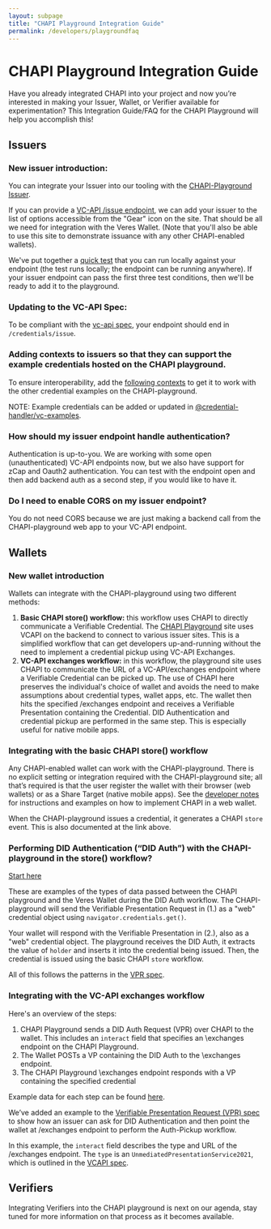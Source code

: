 ```yaml
---
layout: subpage
title: "CHAPI Playground Integration Guide"
permalink: /developers/playgroundfaq
---
```

# CHAPI Playground Integration Guide

Have you already integrated CHAPI into your project and now you’re interested in making your Issuer, Wallet, or Verifier available for experimentation? This Integration Guide/FAQ for the CHAPI Playground will help you accomplish this!

## Issuers
### New issuer introduction:
You can integrate your Issuer into our tooling with the [CHAPI-Playground Issuer](https://playground.chapi.io/issuer).

If you can provide a [VC-API /issue endpoint](https://w3c-ccg.github.io/vc-api/#issue-credential), we can add your issuer to the list of options accessible from the "Gear" icon on the site.  That should be all we need for integration with the Veres Wallet.  (Note that you'll also be able to use this site to demonstrate issuance with any other CHAPI-enabled wallets).

We've put together a [quick test](https://github.com/credential-handler/chapi-issuer-test-suite) that you can run locally against your endpoint (the test runs locally; the endpoint can be running anywhere).  If your issuer endpoint can pass the first three test conditions, then we'll be ready to add it to the playground.

### Updating to the VC-API Spec:
To be compliant with the [vc-api spec](https://w3c-ccg.github.io/vc-api/#issue-credential), your endpoint should end in `/credentials/issue`.

### Adding contexts to issuers so that they can support the example credentials hosted on the CHAPI playground.
To ensure interoperability, add the [following contexts](https://docs.google.com/document/d/1L3GnHtvrH51MJ7W2ZAL-PIfzR2dxLyFoDrUAHZ1KBU4/edit) to get it to work with the other credential examples on the CHAPI-playground.

NOTE: Example credentials can be added or updated in
[@credential-handler/vc-examples](https://github.com/credential-handler/vc-examples).

### How should my issuer endpoint handle authentication?
Authentication is up-to-you.  We are working with some open (unauthenticated) VC-API endpoints now, but we also have support for zCap and Oauth2 authentication.  You can test with the endpoint open and then add backend auth as a second step, if you would like to have it.

### Do I need to enable CORS on my issuer endpoint?
You do not need CORS because we are just making a backend call from the CHAPI-playground web app to your VC-API endpoint.


## Wallets
### New wallet introduction
Wallets can integrate with the CHAPI-playground using two different methods:

1. **Basic CHAPI store() workflow:** this workflow uses CHAPI to directly communicate a Verifiable Credential.  The [CHAPI Playground](https://playground.chapi.io) site uses VCAPI on the backend to connect to various issuer sites.  This is a simplified workflow that can get developers up-and-running without the need to implement a credential pickup using VC-API Exchanges.
2. **VC-API exchanges workflow:** in this workflow, the playground site uses CHAPI to communicate the URL of a VC-API/exchanges endpoint where a Verifiable Credential can be picked up.  The use of CHAPI here preserves the individual's choice of wallet and avoids the need to make assumptions about credential types, wallet apps, etc.  The wallet then hits the specified /exchanges endpoint and receives a Verifiable Presentation containing the Credential.  DID Authentication and credential pickup are performed in the same step.  This is especially useful for native mobile apps.

### Integrating with the basic CHAPI store() workflow
Any CHAPI-enabled wallet can work with the CHAPI-playground.  There is no explicit setting or integration required with the CHAPI-playground site; all that’s required is that the user register the wallet with their browser (web wallets) or as a Share Target (native mobile apps).  See the [developer notes](https://chapi.io/developers/wallets) for instructions and examples on how to implement CHAPI in a web wallet.

When the CHAPI-playground issues a credential, it generates a CHAPI `store` event.  This is also documented at the link above.

### Performing DID Authentication (“DID Auth”) with the CHAPI-playground in the store() workflow?

[Start here](https://gist.github.com/evanlally/3feb599ceadecc511a8a35d1a3b306b1)

These are examples of the types of data passed between the CHAPI playground and the Veres Wallet during the DID Auth workflow.  The CHAPI-playground will send the Verifiable Presentation Request in (1.) as a "web" credential object using `navigator.credentials.get()`.

Your wallet will respond with the Verifiable Presentation in (2.), also as a "web" credential object.  The playground receives the DID Auth, it extracts the value of `holder` and inserts it into the credential being issued.  Then, the credential is issued using the basic CHAPI `store` workflow.

All of this follows the patterns in the [VPR spec](https://w3c-ccg.github.io/vp-request-spec/#example-example-get-request).

### Integrating with the VC-API exchanges workflow
Here's an overview of the steps:
1. CHAPI Playground sends a DID Auth Request (VPR) over CHAPI to the wallet.  This includes an `interact` field that specifies an \exchanges endpoint on the CHAPI Playground.
2. The Wallet POSTs a VP containing the DID Auth to the \exchanges endpoint.
3. The CHAPI Playground \exchanges endpoint responds with a VP containing the specified credential

Example data for each step can be found [here](https://gist.github.com/tolson4/6e44720a15957136fbe6ca33403c4bcb).

We’ve added an example to the [Verifiable Presentation Request (VPR) spec](https://w3c-ccg.github.io/vp-request-spec/#example-example-interact-request) to show how an issuer can ask for DID Authentication and then point the wallet at /exchanges endpoint to perform the Auth-Pickup workflow.

In this example, the `interact` field describes the type and URL of the /exchanges endpoint.  The `type` is an `UnmediatedPresentationService2021`, which is outlined in the [VCAPI spec](https://w3c-ccg.github.io/vc-api/#exchange-examples).

## Verifiers
Integrating Verifiers into the CHAPI playground is next on our agenda, stay tuned for more information on that process as it becomes available.
